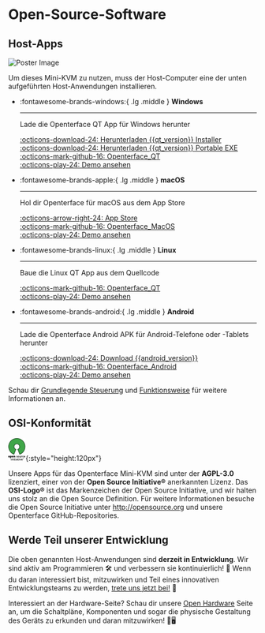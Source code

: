 # Open-Source-Software

## Host-Apps

<div class="container">
    <img src="/images/product/win_qt_app.jpg" alt="Poster Image" class="poster-image-shadow">
</div>

Um dieses Mini-KVM zu nutzen, muss der Host-Computer eine der unten aufgeführten Host-Anwendungen installieren.

<div class="grid cards" markdown>

-   :fontawesome-brands-windows:{ .lg .middle } __Windows__

    ---

    Lade die Openterface QT App für Windows herunter

    [:octicons-download-24: Herunterladen {{qt_version}} Installer](https://github.com/TechxArtisanStudio/Openterface_QT/releases/download/{{qt_version}}/openterfaceQT.windows.amd64.installer.zip)  <br>
    [:octicons-download-24: Herunterladen {{qt_version}} Portable EXE](https://github.com/TechxArtisanStudio/Openterface_QT/releases/download/{{qt_version}}/openterfaceQT.windows.amd64.portable.zip)  <br>
    [:octicons-mark-github-16: Openterface_QT](https://github.com/TechxArtisanStudio/Openterface_QT)  <br>
    [:octicons-play-24: Demo ansehen](https://youtu.be/ERzpGtRvP2o?si=e9k402f0nxsD8o2j)

-   :fontawesome-brands-apple:{ .lg .middle } __macOS__

    ---

    Hol dir Openterface für macOS aus dem App Store

    [:octicons-arrow-right-24: App Store](http://appstore.com/mac/openterface) <br>
    [:octicons-mark-github-16: Openterface_MacOS](https://github.com/TechxArtisanStudio/Openterface_MacOS)  <br>
    [:octicons-play-24: Demo ansehen](https://youtu.be/m7OpUem0zqY?si=tclfl0Jl77tmE6_e)

-   :fontawesome-brands-linux:{ .lg .middle } __Linux__

    ---

    Baue die Linux QT App aus dem Quellcode

    [:octicons-mark-github-16: Openterface_QT](https://github.com/TechxArtisanStudio/Openterface_QT)  <br>
    [:octicons-play-24: Demo ansehen](https://youtu.be/_ScpI6TC0Pk?si=FSg7A2zmST8QbFec)

-   :fontawesome-brands-android:{ .lg .middle } __Android__

    ---

    Lade die Openterface Android APK für Android-Telefone oder -Tablets herunter
    
    [:octicons-download-24: Download {{android_version}}](https://github.com/TechxArtisanStudio/Openterface_Andriod/releases/download/{{android_version}}/OpenterfaceAndroid.apk)  <br>
    [:octicons-mark-github-16: Openterface_Android](https://github.com/TechxArtisanStudio/Openterface_Android)  <br>
    [:octicons-play-24: Demo ansehen](https://x.com/TechxArtisan/status/1825460088922071398)

</div>

Schau dir [Grundlegende Steuerung](/basic) und [Funktionsweise](/how-it-works) für weitere Informationen an.

## OSI-Konformität

![Open Source Initiative®](images/trademark/open-source-initiative.svg){:style="height:120px"}

Unsere Apps für das Openterface Mini-KVM sind unter der **AGPL-3.0** lizenziert, einer von der **Open Source Initiative®** anerkannten Lizenz. Das **OSI-Logo®** ist das Markenzeichen der Open Source Initiative, und wir halten uns stolz an die Open Source Definition. Für weitere Informationen besuche die Open Source Initiative unter http://opensource.org und unsere Openterface GitHub-Repositories.

## Werde Teil unserer Entwicklung

Die oben genannten Host-Anwendungen sind **derzeit in Entwicklung**. Wir sind aktiv am Programmieren 🛠️ und verbessern sie kontinuierlich! 💪 Wenn du daran interessiert bist, mitzuwirken und Teil eines innovativen Entwicklungsteams zu werden, [trete uns jetzt bei!](mailto:info@techxartisan.com) 🚀

Interessiert an der Hardware-Seite? Schau dir unsere [Open Hardware](/open-hardware) Seite an, um die Schaltpläne, Komponenten und sogar die physische Gestaltung des Geräts zu erkunden und daran mitzuwirken! 🔧🖥️